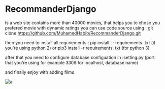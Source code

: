 # RecommanderDjango
is a web site  contains more than 40000 movies, that helps you to chose you prefered movie with dynamic ratings 
you can use code source using : git clone https://github.com/MuhamedHabib/RecommanderDjango.git

then you need to install all requriements :  pip install -r requirements. txt (if you're using python 2) or  pip3 install -r requirements. txt (for python 3)

after that you need to configure database configuation in :setting.py (port that you're using for example 3306 for localhost, database name)

and finally enjoy with adding films

![a](https://user-images.githubusercontent.com/78917614/144708914-7535d4ac-d6c2-4c00-81c5-038886d81d55.PNG)
